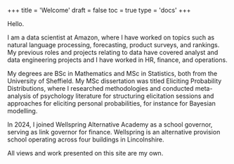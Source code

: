 +++
title = 'Welcome'
draft = false
toc = true
type = 'docs'
+++

Hello.

I am a data scientist at Amazon, where I have worked on topics such as natural language processing, forecasting, product surveys, and rankings. My previous roles and projects relating to data have covered analyst and data engineering projects and I have worked in HR, finance, and operations.

My degrees are BSc in Mathematics and MSc in Statistics, both from the University of Sheffield. My MSc dissertation was titled Eliciting Probability Distributions, where I researched methodologies and conducted meta-analysis of psychology literature for structuring elicitation sessions and approaches for eliciting personal probabilities, for instance for Bayesian modelling.

In 2024, I joined Wellspring Alternative Academy as a school governor, serving as link governor for finance. Wellspring is an alternative provision school operating across four buildings in Lincolnshire.

All views and work presented on this site are my own.
